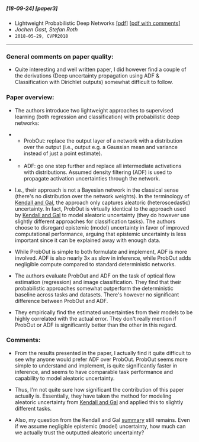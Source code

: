 ##### [18-09-24] [paper3]
- Lightweight Probabilistic Deep Networks [[pdf]](https://arxiv.org/abs/1805.11327) [[pdf with comments]](https://github.com/fregu856/papers/blob/master/commented_pdfs/Lightweight%20Probabilistic%20Deep%20Networks_.pdf)
- *Jochen Gast, Stefan Roth*
- `2018-05-29, CVPR2018`

****

### General comments on paper quality:
- Quite interesting and well written paper, I did however find a couple of the derivations (Deep uncertainty propagation using ADF & Classification with Dirichlet outputs) somewhat difficult to follow.

### Paper overview:
- The authors introduce two lightweight approaches to supervised learning (both regression and classification) with probabilistic deep networks:
- - ProbOut: replace the output layer of a network with a distribution over the output (i.e., output e.g. a Gaussian mean and variance instead of just a point estimate).
- - ADF: go one step further and replace all intermediate activations with distributions. Assumed density filtering (ADF) is used to propagate activation uncertainties through the network.

- I.e., their approach is not a Bayesian network in the classical sense (there's no distribution over the network weights). In the terminology of [Kendall and Gal](https://github.com/fregu856/papers/blob/master/summaries/What%20Uncertainties%20Do%20We%20Need%20in%20Bayesian%20Deep%20Learning%20for%20Computer%20Vision%3F.md), the approach only captures aleatoric (heteroscedastic) uncertainty. In fact, ProbOut is virtually identical to the approach used by [Kendall and Gal](https://github.com/fregu856/papers/blob/master/summaries/What%20Uncertainties%20Do%20We%20Need%20in%20Bayesian%20Deep%20Learning%20for%20Computer%20Vision%3F.md) to model aleatoric uncertainty (they do however use slightly different approaches for classification tasks). The authors choose to disregard epistemic (model) uncertainty in favor of improved computational performance, arguing that epistemic uncertainty is less important since it can be explained away with enough data.
 
- While ProbOut is simple to both formulate and implement, ADF is more involved. ADF is also nearly 3x as slow in inference, while ProbOut adds negligible compute compared to standard deterministic networks.

- The authors evaluate ProbOut and ADF on the task of optical flow estimation (regression) and image classification. They find that their probabilistic approaches somewhat outperform the deterministic baseline across tasks and datasets. There's however no significant difference between ProbOut and ADF.

- They empirically find the estimated uncertainties from their models to be highly correlated with the actual error. They don't really mention if ProbOut or ADF is significantly better than the other in this regard. 

### Comments:
- From the results presented in the paper, I actually find it quite difficult to see why anyone would prefer ADF over ProbOut. ProbOut seems more simple to understand and implement, is quite significantly faster in inference, and seems to have comparable task performance and capability to model aleatoric uncertainty.  

- Thus, I'm not quite sure how significant the contribution of this paper actually is. Essentially, they have taken the method for modeling aleatoric uncertainty from [Kendall and Gal](https://github.com/fregu856/papers/blob/master/summaries/What%20Uncertainties%20Do%20We%20Need%20in%20Bayesian%20Deep%20Learning%20for%20Computer%20Vision%3F.md) and applied this to slightly different tasks.

- Also, my question from the Kendall and Gal [summary](https://github.com/fregu856/papers/blob/master/summaries/What%20Uncertainties%20Do%20We%20Need%20in%20Bayesian%20Deep%20Learning%20for%20Computer%20Vision%3F.md) still remains. Even if we assume negligible epistemic (model) uncertainty, how much can we actually trust the outputted aleatoric uncertainty?
